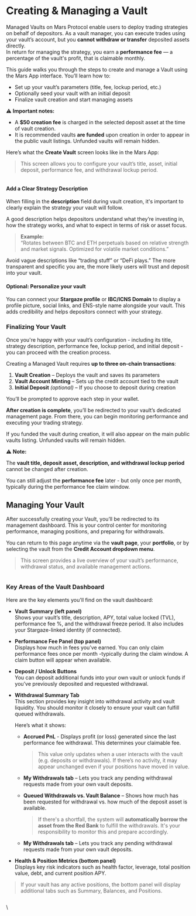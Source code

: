 # Creating & Managing a Vault

Managed Vaults on Mars Protocol enable users to deploy trading strategies on behalf of depositors. As a vault manager, you can execute trades using your vault’s account, but you **cannot withdraw or transfer** deposited assets directly.\
In return for managing the strategy, you earn a **performance fee** — a percentage of the vault's profit, that is claimable monthly.

This guide walks you through the steps to create and manage a Vault using the Mars App interface. You’ll learn how to:

* Set up your vault’s parameters (title, fee, lockup period, etc.)
* Optionally seed your vault with an initial deposit
* Finalize vault creation and start managing assets



⚠️ **Important notes:**

* A **$50 creation fee** is charged in the selected deposit asset at the time of vault creation.
* It is recommended vaults **are funded** upon creation in order to appear in the public vault listings. Unfunded vaults will remain hidden.



Here’s what the **Create Vault** screen looks like in the Mars App:

> This screen allows you to configure your vault’s title, asset, initial deposit, performance fee, and withdrawal lockup period.

<figure><img src="../.gitbook/assets/Screenshot 2025-05-14 at 5.51.13 PM.png" alt=""><figcaption></figcaption></figure>

#### Add a Clear Strategy Description

When filling in the **description** field during vault creation, it's important to clearly explain the strategy your vault will follow.

A good description helps depositors understand what they’re investing in, how the strategy works, and what to expect in terms of risk or asset focus.

> **Example:**\
> “Rotates between BTC and ETH perpetuals based on relative strength and market signals. Optimized for volatile market conditions.”

Avoid vague descriptions like “trading stuff” or “DeFi plays.” The more transparent and specific you are, the more likely users will trust and deposit into your vault.

#### **Optional: Personalize your vault**

You can connect your **Stargaze profile** or **IBC/ICNS Domain** to display a profile picture, social links, and ENS-style name alongside your vault. This adds credibility and helps depositors connect with your strategy.



### **Finalizing Your Vault**

Once you're happy with your vault’s configuration - including its title, strategy description, performance fee, lockup period, and initial deposit - you can proceed with the creation process.

Creating a Managed Vault requires **up to three on-chain transactions**:

1. **Vault Creation** – Deploys the vault and saves its parameters
2. **Vault Account Minting** – Sets up the credit account tied to the vault
3. **Initial Deposit** _(optional)_ – If you choose to deposit during creation



You’ll be prompted to approve each step in your wallet.

**After creation is complete**, you’ll be redirected to your vault’s dedicated management page. From there, you can begin monitoring performance and executing your trading strategy.

If you funded the vault during creation, it will also appear on the main public vaults listing. Unfunded vaults will remain hidden.



⚠️ **Note:**

The **vault title, deposit asset, description, and withdrawal lockup period** cannot be changed after creation.

You can still adjust the **performance fee** later - but only once per month, typically during the performance fee claim window.



## Managing Your Vault

After successfully creating your Vault, you’ll be redirected to its management dashboard. This is your control center for monitoring performance, managing positions, and preparing for withdrawals.

You can return to this page anytime via the **vault page**, your **portfolio**, or by selecting the vault from the **Credit Account dropdown menu**.

> This screen provides a live overview of your vault’s performance, withdrawal status, and available management actions.

<figure><img src="../.gitbook/assets/Screenshot 2025-05-14 at 8.40.43 PM.png" alt=""><figcaption></figcaption></figure>

### Key Areas of the Vault Dashboard

Here are the key elements you'll find on the vault dashboard:

* **Vault Summary (left panel)**\
  Shows your vault’s title, description, APY, total value locked (TVL), performance fee %, and the withdrawal freeze period. It also includes your Stargaze-linked identity (if connected).
* **Performance Fee Panel (top panel)**\
  Displays how much in fees you’ve earned. You can only claim performance fees once per month -typically during the claim window. A claim button will appear when available.
* **Deposit / Unlock Buttons**\
  You can deposit additional funds into your own vault or unlock funds if you’ve previously deposited and requested withdrawal.
*   **Withdrawal Summary Tab**\
    This section provides key insight into withdrawal activity and vault liquidity. You should monitor it closely to ensure your vault can fulfill queued withdrawals.

    Here’s what it shows:

    *   **Accrued PnL** - Displays profit (or loss) generated since the last performance fee withdrawal. This determines your claimable fee.

        > This value only updates when a user interacts with the vault (e.g. deposits or withdrawals). If there’s no activity, it may appear unchanged even if your positions have moved in value.
    * **My Withdrawals tab** – Lets you track any pending withdrawal requests made from your own vault deposits.
    *   **Queued Withdrawals vs. Vault Balance** – Shows how much has been requested for withdrawal vs. how much of the deposit asset is available.

        > If there's a shortfall, the system will **automatically borrow the asset from the Red Bank** to fulfill the withdrawals. It's your responsibility to monitor this and prepare accordingly.
    * **My Withdrawals tab** – Lets you track any pending withdrawal requests made from your own vault deposits.
* **Health & Position Metrics (bottom panel)**\
  Displays key risk indicators such as health factor, leverage, total position value, debt, and current position APY.

> If your vault has any active positions, the bottom panel will display additional tabs such as Summary, Balances, and Positions.

<figure><img src="../.gitbook/assets/Screenshot 2025-05-15 at 9.20.58 PM.png" alt=""><figcaption></figcaption></figure>

\
